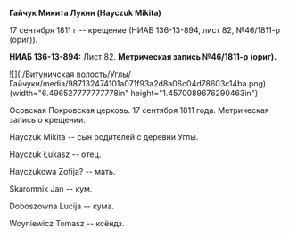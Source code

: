**Гайчук Микита Лукин (Hayczuk Mikita)**

17 сентября 1811 г -- крещение (НИАБ 136-13-894, лист 82, №46/1811-р
(ориг)).

**НИАБ 136-13-894:** Лист 82. **Метрическая запись №46/1811-р (ориг).**

![](./Витуничская волость/Углы/Гайчуки/media/987132474101a071f93a2d8a06c04d78603c14ba.png){width="6.496527777777778in"
height="1.4570089676290463in"}

Осовская Покровская церковь. 17 сентября 1811 года. Метрическая запись о
крещении.

Hayczuk Mikita -- сын родителей с деревни Углы.

Hayczuk Łukasz -- отец.

Hayczukowa Zofija? -- мать.

Skaromnik Jan -- кум.

Doboszowna Lucija -- кума.

Woyniewicz Tomasz -- ксёндз.
